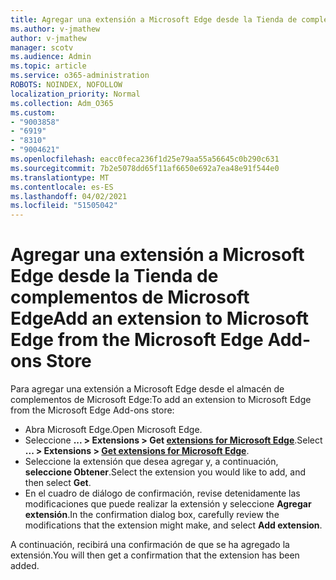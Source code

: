 ```yaml
---
title: Agregar una extensión a Microsoft Edge desde la Tienda de complementos de Microsoft Edge
ms.author: v-jmathew
author: v-jmathew
manager: scotv
ms.audience: Admin
ms.topic: article
ms.service: o365-administration
ROBOTS: NOINDEX, NOFOLLOW
localization_priority: Normal
ms.collection: Adm_O365
ms.custom:
- "9003858"
- "6919"
- "8310"
- "9004621"
ms.openlocfilehash: eacc0feca236f1d25e79aa55a56645c0b290c631
ms.sourcegitcommit: 7b2e5078dd65f11af6650e692a7ea48e91f544e0
ms.translationtype: MT
ms.contentlocale: es-ES
ms.lasthandoff: 04/02/2021
ms.locfileid: "51505042"
---
```

# <a name="add-an-extension-to-microsoft-edge-from-the-microsoft-edge-add-ons-store"></a><span data-ttu-id="158fb-102">Agregar una extensión a Microsoft Edge desde la Tienda de complementos de Microsoft Edge</span><span class="sxs-lookup"><span data-stu-id="158fb-102">Add an extension to Microsoft Edge from the Microsoft Edge Add-ons Store</span></span>

<span data-ttu-id="158fb-103">Para agregar una extensión a Microsoft Edge desde el almacén de complementos de Microsoft Edge:</span><span class="sxs-lookup"><span data-stu-id="158fb-103">To add an extension to Microsoft Edge from the Microsoft Edge Add-ons store:</span></span>

- <span data-ttu-id="158fb-104">Abra Microsoft Edge.</span><span class="sxs-lookup"><span data-stu-id="158fb-104">Open Microsoft Edge.</span></span>
- <span data-ttu-id="158fb-105">Seleccione **... > Extensions > Get [extensions for Microsoft Edge](https://go.microsoft.com/fwlink/?linkid=2136408)**.</span><span class="sxs-lookup"><span data-stu-id="158fb-105">Select **... > Extensions > [Get extensions for Microsoft Edge](https://go.microsoft.com/fwlink/?linkid=2136408)**.</span></span>
- <span data-ttu-id="158fb-106">Seleccione la extensión que desea agregar y, a continuación, **seleccione Obtener**.</span><span class="sxs-lookup"><span data-stu-id="158fb-106">Select the extension you would like to add, and then select **Get**.</span></span>
- <span data-ttu-id="158fb-107">En el cuadro de diálogo de confirmación, revise detenidamente las modificaciones que puede realizar la extensión y seleccione **Agregar extensión**.</span><span class="sxs-lookup"><span data-stu-id="158fb-107">In the confirmation dialog box, carefully review the modifications that the extension might make, and select **Add extension**.</span></span>

<span data-ttu-id="158fb-108">A continuación, recibirá una confirmación de que se ha agregado la extensión.</span><span class="sxs-lookup"><span data-stu-id="158fb-108">You will then get a confirmation that the extension has been added.</span></span>
